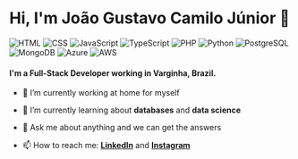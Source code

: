 # Hi, I'm João Gustavo Camilo Júnior 👋

![HTML](https://img.shields.io/badge/HTML-Expert-blue)
![CSS](https://img.shields.io/badge/CSS-Expert-lightgrey)
![JavaScript](https://img.shields.io/badge/JavaScript-Expert-yellowgreen)
![TypeScript](https://img.shields.io/badge/TypeScript-Intermediate-brightgreen)
![PHP](https://img.shields.io/badge/PHP-Intermediate-informational)
![Python](https://img.shields.io/badge/Python-Intermediate-blueviolet)
![PostgreSQL](https://img.shields.io/badge/PostgreSQL-Intermediate-blue)
![MongoDB](https://img.shields.io/badge/MongoDB-Intermediate-success)
![Azure](https://img.shields.io/badge/Azure-Beginner-informational)
![AWS](https://img.shields.io/badge/AWS-Beginner-important)

#### I'm a Full-Stack Developer working in Varginha, Brazil.

- 🔭 I’m currently working at home for myself
- 🌱 I’m currently learning about **databases** and **data science**
- 💬 Ask me about anything and we can get the answers

- 📫 How to reach me: [**LinkedIn**](https://www.linkedin.com/in/joao-gustavo-camilo-junior/) and [**Instagram**](https://www.instagram.com/joaogcamilojr/)
